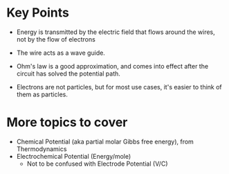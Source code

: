 # Key Points
- Energy is transmitted by the electric field that flows around the wires, not by the flow of electrons
- The wire acts as a wave guide.

- Ohm's law is a good approximation, and comes into effect after the circuit has solved the potential path.
- Electrons are not particles, but for most use cases, it's easier to think of them as particles.


# More topics to cover
- Chemical Potential (aka partial molar Gibbs free energy), from Thermodynamics
- Electrochemical Potential (Energy/mole)
	- Not to be confused with Electrode Potential (V/C)